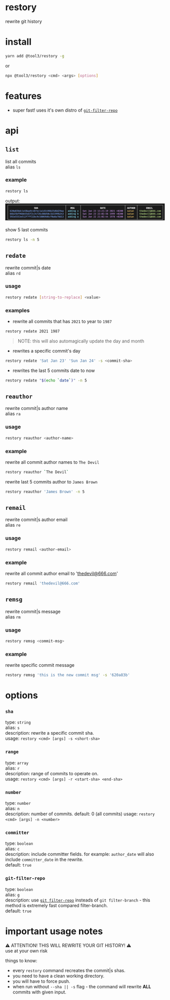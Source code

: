# restory
rewrite git history

# install
```bash
yarn add @tool3/restory -g
```
or 
```bash
npx @tool3/restory <cmd> <args> [options]
```

# features
- super fast! uses it's own distro of [`git-filter-repo`](https://github.com/newren/git-filter-repo)


# api
## `list`
list all commits   
alias `ls`   
### example
```bash
restory ls
```

output:
![](./list.png)

show 5 last commits
```bash
restory ls -n 5
```

## `redate`
rewrite commit|s date   
alias `rd`   
### usage
```bash
restory redate [string-to-replace] <value>
```
### examples
- rewrite all commits that has `2021` to year to `1987`   
```bash
restory redate 2021 1987
```
> NOTE: this will also automagically update the day and month

- rewrites a specific commit's day

```bash
restory redate 'Sat Jan 23' 'Sun Jan 24' -s <commit-sha>
```
- rewrites the last 5 commits date to now

```bash
restory redate "$(echo `date`)" -n 5
```

## `reauthor`
rewrite commit|s author name   
alias `ra`

### usage
```bash
restory reauthor <author-name>
```
### example
rewrite all commit author names to `The Devil`
```bash
restory reauthor `The Devil`
```
rewrite last 5 commits author to `James Brown`
```bash
restory reauthor 'James Brown' -n 5
```

## `remail`
rewrite commit|s author email   
alias `re`

### usage
```bash
restory remail <author-email>
```

### example
rewrite all commit author email to 'thedevil@666.com'
```bash
restory remail 'thedevil@666.com'
```
## `remsg`
rewrite commit|s message   
alias `rm` 
### usage
```bash
restory remsg <commit-msg>
```
### example
rewrite specific commit message
```bash
restory remsg 'this is the new commit msg' -s '620a83b'
```

# options
### `sha`
type: `string`   
alias: `s`   
description: rewrite a specific commit sha.    
usage: `restory <cmd> [args] -s <short-sha>`
### `range`
type: `array`   
alias: `r`      
description: range of commits to operate on.    
usage: `restory <cmd> [args] -r <start-sha> <end-sha>`
### `number`
type: `number`   
alias: `n`      
description: number of commits.
default: 0 (all commits)
usage: `restory <cmd> [args] -n <number>`
### `committer`
type: `boolean`   
alias: `c`      
description: include committer fields. for example: `author_date` will also include `committer_date` in the rewrite.   
default: `true`
### `git-filter-repo`
type: `boolean`   
alias: `g`      
description: use [`git filter-repo`](https://github.com/newren/git-filter-repo) insteads of `git filter-branch` - this method is extremely fast compared filter-branch.   
default: `true`

# important usage notes
⚠️ ATTENTION! THIS WILL REWRITE YOUR GIT HISTORY! ⚠️    
use at your own risk

things to know:
- every `restory` command recreates the commit|s shas.
- you need to have a clean working directory.
- you will have to force push.
- when run without `--sha || -s` flag - the command will rewrite **ALL** commits with given input.
